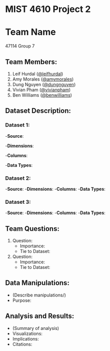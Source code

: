 # MIST 4610 Project 2

# Team Name
47114 Group 7

## Team Members:
1. Leif Hurdal ([@leifhurdal](https://github.com/leifhurdal))
2. Amy Morales ([@amymorales](https://github.com/amyfrmorales))
3. Dung Nguyen ([@dungnguyen](https://github.com/den50791))
4. Vivian Pham ([@vivianpham](https://github.com/vivianxpham))
5. Ben Williams ([@benwilliams](https://github.com/bendeanwilly))

## Dataset Description:

### Dataset 1:
  -**Source**: 
  
  -**Dimensions**:
  
  -**Columns**:
  
  -**Data Types**:
  

### Dataset 2:
  -**Source**:
  -**Dimensions**:
  -**Columns**:
  -**Data Types**:

### Dataset 3:
  -**Source**:
  -**Dimensions**:
  -**Columns**:
  -**Data Types**:

## Team Questions:

1. Question:
   - Importance:
   - Tie to Dataset:
2. Question:
   - Importance:
   - Tie to Dataset:
   
## Data Manipulations:
   - (Describe manipulations/)
   - Purpose:

## Analysis and Results:
   - (Summary of analysis)
   - Visualizations:
   - Implications:
   - Citations:
